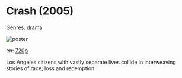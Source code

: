# Crash (2005)

Genres: drama

![poster](http://image.tmdb.org/t/p/w500/pG8LL4LYMCr5uikhx9rewrW8352.jpg)

en:
  [720p](magnet:?xt=urn:btih:F00C2F664818127192E59BD5A78554484DDED161&tr=udp://glotorrents.pw:6969/announce&tr=udp://tracker.opentrackr.org:1337/announce&tr=udp://torrent.gresille.org:80/announce&tr=udp://tracker.openbittorrent.com:80&tr=udp://tracker.coppersurfer.tk:6969&tr=udp://tracker.leechers-paradise.org:6969&tr=udp://p4p.arenabg.ch:1337&tr=udp://tracker.internetwarriors.net:1337)
  


Los Angeles citizens with vastly separate lives collide in interweaving stories of race, loss and redemption.
